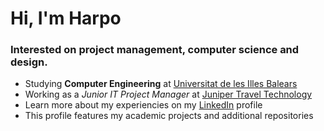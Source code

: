<h1>Hi, I'm Harpo</h1>
<h3>Interested on project management, computer science and design.</h3>

- Studying **Computer Engineering** at [Universitat de les Illes Balears](https://www.uib.eu/Learn/estudis-de-grau/grau/informatica/GIN3-P/)
- Working as a *Junior IT Project Manager* at [Juniper Travel Technology](https://ejuniper.com/es/)
- Learn more about my experiencies on my [LinkedIn](https://www.linkedin.com/in/helveticka) profile
- This profile features my academic projects and additional repositories
